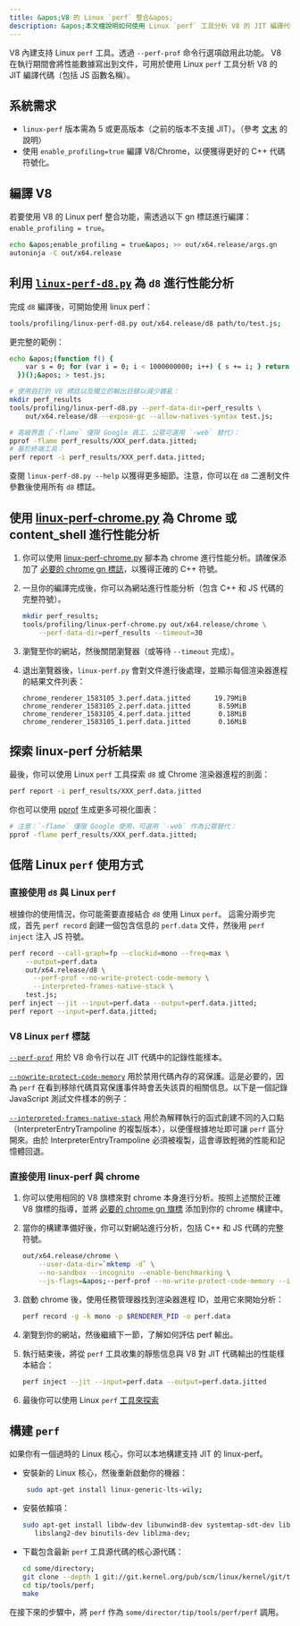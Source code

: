 ```yaml
---
title: &apos;V8 的 Linux `perf` 整合&apos;
description: &apos;本文檔說明如何使用 Linux `perf` 工具分析 V8 的 JIT 編譯代碼之性能。&apos;
---
```

V8 內建支持 Linux `perf` 工具。透過 `--perf-prof` 命令行選項啟用此功能。
V8 在執行期間會將性能數據寫出到文件，可用於使用 Linux `perf` 工具分析 V8 的 JIT 編譯代碼（包括 JS 函數名稱）。

## 系統需求

- `linux-perf` 版本需為 5 或更高版本（之前的版本不支援 JIT）。（參考 [文末](#build-perf) 的說明）
- 使用 `enable_profiling=true` 編譯 V8/Chrome，以便獲得更好的 C++ 代碼符號化。

## 編譯 V8

若要使用 V8 的 Linux perf 整合功能，需透過以下 gn 標誌進行編譯：`enable_profiling = true`。

```bash
echo &apos;enable_profiling = true&apos; >> out/x64.release/args.gn
autoninja -C out/x64.release
```

## 利用 [`linux-perf-d8.py`](https://source.chromium.org/search?q=linux-perf-d8.py) 為 `d8` 進行性能分析

完成 `d8` 編譯後，可開始使用 linux perf：

```bash
tools/profiling/linux-perf-d8.py out/x64.release/d8 path/to/test.js;
```

更完整的範例：

```bash
echo &apos;(function f() {
    var s = 0; for (var i = 0; i < 1000000000; i++) { s += i; } return s;
  })();&apos; > test.js;

# 使用自訂的 V8 標誌以及獨立的輸出目錄以減少雜亂：
mkdir perf_results
tools/profiling/linux-perf-d8.py --perf-data-dir=perf_results \
    out/x64.release/d8 --expose-gc --allow-natives-syntax test.js;

# 高級界面（`-flame` 僅限 Google 員工，公眾可選用 `-web` 替代）：
pprof -flame perf_results/XXX_perf.data.jitted;
# 基於終端工具：
perf report -i perf_results/XXX_perf.data.jitted;
```

查閱 `linux-perf-d8.py --help` 以獲得更多細節。注意，你可以在 `d8` 二進制文件參數後使用所有 `d8` 標誌。


## 使用 [linux-perf-chrome.py](https://source.chromium.org/search?q=linux-perf-chrome.py) 為 Chrome 或 content_shell 進行性能分析

1. 你可以使用 [linux-perf-chrome.py](https://source.chromium.org/search?q=linux-perf-chrome.py) 腳本為 chrome 進行性能分析。請確保添加了 [必要的 chrome gn 標誌](https://chromium.googlesource.com/chromium/src/+/master/docs/profiling.md#General-checkout-setup)，以獲得正確的 C++ 符號。

2. 一旦你的編譯完成後，你可以為網站進行性能分析（包含 C++ 和 JS 代碼的完整符號）。

    ```bash
    mkdir perf_results;
    tools/profiling/linux-perf-chrome.py out/x64.release/chrome \
        --perf-data-dir=perf_results --timeout=30
    ```

3. 瀏覽至你的網站，然後關閉瀏覽器（或等待 `--timeout` 完成）。
4. 退出瀏覽器後，`linux-perf.py` 會對文件進行後處理，並顯示每個渲染器進程的結果文件列表：

   ```
   chrome_renderer_1583105_3.perf.data.jitted      19.79MiB
   chrome_renderer_1583105_2.perf.data.jitted       8.59MiB
   chrome_renderer_1583105_4.perf.data.jitted       0.18MiB
   chrome_renderer_1583105_1.perf.data.jitted       0.16MiB
   ```

## 探索 linux-perf 分析結果

最後，你可以使用 Linux `perf` 工具探索 `d8` 或 Chrome 渲染器進程的剖面：

```bash
perf report -i perf_results/XXX_perf.data.jitted
```

你也可以使用 [pprof](https://github.com/google/pprof) 生成更多可視化圖表：

```bash
# 注意：`-flame` 僅限 Google 使用，可選用 `-web` 作為公眾替代：
pprof -flame perf_results/XXX_perf.data.jitted;
```

## 低階 Linux `perf` 使用方式

### 直接使用 `d8` 與 Linux `perf`

根據你的使用情況，你可能需要直接結合 `d8` 使用 Linux `perf`。
這需分兩步完成，首先 `perf record` 創建一個包含信息的 `perf.data` 文件，然後用 `perf inject` 注入 JS 符號。

``` bash
perf record --call-graph=fp --clockid=mono --freq=max \
    --output=perf.data
    out/x64.release/d8 \
      --perf-prof --no-write-protect-code-memory \
      --interpreted-frames-native-stack \
    test.js;
perf inject --jit --input=perf.data --output=perf.data.jitted;
perf report --input=perf.data.jitted;
```

### V8 Linux `perf` 標誌

[`--perf-prof`](https://source.chromium.org/search?q=FLAG_perf_prof) 用於 V8 命令行以在 JIT 代碼中的記錄性能樣本。

[`--nowrite-protect-code-memory`](https://source.chromium.org/search?q=FLAG_nowrite_protect_code_memory) 用於禁用代碼內存的寫保護。這是必要的，因為 `perf` 在看到移除代碼頁寫保護事件時會丟失該頁的相關信息。以下是一個記錄 JavaScript 測試文件樣本的例子：

[`--interpreted-frames-native-stack`](https://source.chromium.org/search?q=FLAG_interpreted_frames_native_stack) 用於為解釋執行的函式創建不同的入口點（InterpreterEntryTrampoline 的複製版本），以便僅根據地址即可讓 `perf` 區分開來。由於 InterpreterEntryTrampoline 必須被複製，這會導致輕微的性能和記憶體回退。


### 直接使用 linux-perf 與 chrome

1. 你可以使用相同的 V8 旗標來對 chrome 本身進行分析。按照上述關於正確 V8 旗標的指導，並將 [必要的 chrome gn 旗標](https://chromium.googlesource.com/chromium/src/+/master/docs/profiling.md#General-checkout-setup) 添加到你的 chrome 構建中。

1. 當你的構建準備好後，你可以對網站進行分析，包括 C++ 和 JS 代碼的完整符號。

    ```bash
    out/x64.release/chrome \
        --user-data-dir=`mktemp -d` \
        --no-sandbox --incognito --enable-benchmarking \
        --js-flags=&apos;--perf-prof --no-write-protect-code-memory --interpreted-frames-native-stack&apos;
    ```

1. 啟動 chrome 後，使用任務管理器找到渲染器進程 ID，並用它來開始分析：

    ```bash
    perf record -g -k mono -p $RENDERER_PID -o perf.data
    ```

1. 瀏覽到你的網站，然後繼續下一節，了解如何評估 perf 輸出。

1. 執行結束後，將從 `perf` 工具收集的靜態信息與 V8 對 JIT 代碼輸出的性能樣本結合：

   ```bash
   perf inject --jit --input=perf.data --output=perf.data.jitted
   ```

1. 最後你可以使用 Linux `perf` [工具來探索](#Explore-linux-perf-results)

## 構建 `perf`

如果你有一個過時的 Linux 核心，你可以本地構建支持 JIT 的 linux-perf。

- 安裝新的 Linux 核心，然後重新啟動你的機器：

  ```bash
   sudo apt-get install linux-generic-lts-wily;
  ```

- 安裝依賴項：

  ```bash
  sudo apt-get install libdw-dev libunwind8-dev systemtap-sdt-dev libaudit-dev \
     libslang2-dev binutils-dev liblzma-dev;
  ```

- 下載包含最新 `perf` 工具源代碼的核心源代碼：

  ```bash
  cd some/directory;
  git clone --depth 1 git://git.kernel.org/pub/scm/linux/kernel/git/tip/tip.git;
  cd tip/tools/perf;
  make
  ```

在接下來的步驟中，將 `perf` 作為 `some/director/tip/tools/perf/perf` 調用。
